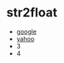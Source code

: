 # str2float

* [google](https://www.google.com.tw)
* [yahoo](https://tw.yahoo.com)
* 3 
* 4

[](https://i.imgur.com/Gn8LvMP.jpg)
